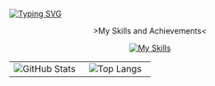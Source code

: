 <a href="https://git.io/typing-svg"><img src="https://readme-typing-svg.demolab.com?font=Fira+Code&size=30&duration=3000&pause=500&color=000000&center=true&vCenter=true&width=1000&height=100&lines=%E6%AC%A2%E8%BF%8E%E6%9D%A5%E5%88%B0LiHao%E7%9A%84GitHub%E4%BB%A3%E7%A0%81%E4%B8%96%E7%95%8C%EF%BC%81;Welcome+to+LiHao's+GitHub+Code+World!" alt="Typing SVG" /></a>


<p align="center">>My Skills and Achievements<</p>

<p align="center">
  <a href="https://skillicons.dev"><img src="https://skillicons.dev/icons?i=python,c,latex,html,css,javascript,mysql,vuejs,vite,typescript,java,spring,react,matlab,pytorch,r,nextjs&theme=dark&perline=17" alt="My Skills" /></a>
</p>


<table align="center" style="height: 100%;">
  <tr>
    <td valign="middle" width="50%" height="100%" align="center">
      <img src="https://github-readme-stats.vercel.app/api?username=LeastBit&hide=contribs,issues&show_icons=true&theme=transparent" alt="GitHub Stats" />
    </td>
    <td valign="middle" width="50%" height="100%" align="center">
      <img src="https://github-readme-stats.vercel.app/api/top-langs/?username=LeastBit&layout=compact" alt="Top Langs"/>
    </td>
  </tr>
</table>

<p align="center">
>Visitors' records<
</p>

<p align="center">
<img src="https://profile-counter.glitch.me/LeastBit/count.svg" alt="Visitor Count" />
</p>

